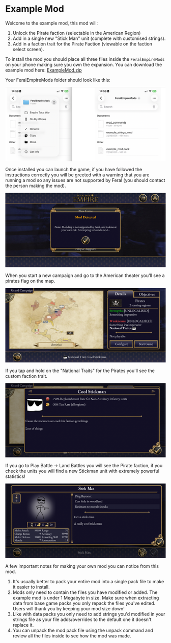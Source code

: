 # Example Mod

Welcome to the example mod, this mod will:

1. Unlock the Pirate faction (selectable in the American Region)
2. Add in a single new "Stick Man" unit (complete with customised strings).
3. Add in a faction trait for the Pirate Faction (viewable on the faction select screen).

To install the mod you should place all three files inside the `FeralEmpireMods` on your phone making sure you own the expansion. You can download the example mod here: [ExampleMod.zip](/ExampleMod.zip)

Your FeralEmpireMods folder should look like this:

![modfolder](/modfolder.png)

Once installed you can launch the game, if you have followed the instructions correctly you will be greeted with a warning that you are running a mod so any issues are not supported by Feral (you should contact the person making the mod).

![warning](/warning.png)

When you start a new campaign and go to the American theater you'll see a pirates flag on the map.

![pirates](/pirates.png)

If you tap and hold on the "National Traits" for the Pirates you'll see the custom faction trait.

![sticktraits](/sticktraits.png)

If you go to Play Battle -> Land Battles you will see the Pirate faction, if you check the units you will find a new Stickman unit with extremely powerful statistics!

![stickman](/stickman.png)

A few important notes for making your own mod you can notice from this mod.

1. It's usually better to pack your entire mod into a single pack file to make it easier to install.
2. Mods only need to contain the files you have modified or added. The example mod is under 1 Megabyte in size. Make sure when extracting data from base game packs you only repack the files you've edited. Users will thank you by keeping your mod size down!
3. Like with data packs you only need to add strings you'd modified in your strings file as your file adds/overrides to the default one it doesn't replace it.
4. You can unpack the mod pack file using the unpack command and review all the files inside to see how the mod was made.
